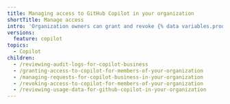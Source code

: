 ```yaml
---
title: Managing access to GitHub Copilot in your organization
shortTitle: Manage access
intro: 'Organization owners can grant and revoke {% data variables.product.prodname_copilot_short %} access for members of their organization.'
versions:
  feature: copilot
topics:
  - Copilot
children:
  - /reviewing-audit-logs-for-copilot-business
  - /granting-access-to-copilot-for-members-of-your-organization
  - /managing-requests-for-copilot-business-in-your-organization
  - /revoking-access-to-copilot-for-members-of-your-organization
  - /reviewing-usage-data-for-github-copilot-in-your-organization
---
```


